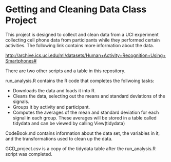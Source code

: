 # Getting and Cleaning Data Class Project

This project is designed to collect and clean data from a UCI experiment collecting cell phone data from participants while they performed certain activities.  The following link contains more information about the data.

http://archive.ics.uci.edu/ml/datasets/Human+Activity+Recognition+Using+Smartphones# 

There are two other scripts and a table in this repository.  

run_analysis.R contains the R code that completes the follwoing tasks:
* Downloads the data and loads it into R. 
* Cleans the data, selecting out the means and standard deviations of the signals. 
* Groups it by activity and participant.
* Computes the averages of the mean and standard deviation for each signal in each group.
These averages will be stored in a table called tidydata and can be viewed by calling View(tidydata)

CodeBook.md contains information about the data set, the variables in it, and the transformations used to clean up the data. 

GCD_project.csv is a copy of the tidydata table after the run_analysis.R script was completed.
